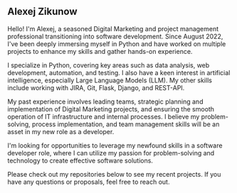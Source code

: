 ## Alexej Zikunow

Hello! I'm Alexej, a seasoned Digital Marketing and project management professional transitioning into software development. Since August 2022, I've been deeply immersing myself in Python and have worked on multiple projects to enhance my skills and gather hands-on experience.

I specialize in Python, covering key areas such as data analysis, web development, automation, and testing. I also have a keen interest in artificial intelligence, especially Large Language Models (LLM). My other skills include working with JIRA, Git, Flask, Django, and REST-API.

My past experience involves leading teams, strategic planning and implementation of Digital Marketing projects, and ensuring the smooth operation of IT infrastructure and internal processes. I believe my problem-solving, process implementation, and team management skills will be an asset in my new role as a developer.

I'm looking for opportunities to leverage my newfound skills in a software developer role, where I can utilize my passion for problem-solving and technology to create effective software solutions.

Please check out my repositories below to see my recent projects. If you have any questions or proposals, feel free to reach out.
